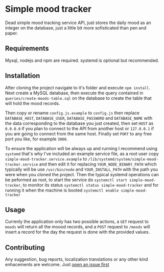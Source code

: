 # Simple mood tracker

Dead simple mood tracking service API, just stores the daily mood as an integer on the database, just a little bit more sofisticated than pen and paper.

## Requirements

Mysql, nodejs and npm are required. systemd is optional but recommended.

## Installation

After cloning the project navigate to it's folder and execute `npm install`. Next create a MySQL database, then execute the query contained in `queries/create-moods-table.sql` on the database to create the table that will hold the mood records.

Then copy or rename `config.js.example` to `config.js` then replace `DATABASE_HOST`, `DATABASE_USER`, `DATABASE_PASSWORD` and `DATABASE_NAME` with the data corresponding to the database you just created, then set `HOST` as `0.0.0.0` if you plan to connect to the API from another host or `127.0.0.1` if you are going to connect from the same host. Finally set `PORT` to any free port you like, for example `3000`.

To ensure the application will be always up and running I recommend using `systemd` that's why I've included an example service file, as a root user copy `simple-mood-tracker.service.example` to `/lib/systemd/system/simple-mood-tracker.service` and then edit it for replacing `YOUR_NODE_BINARY_PATH` which typically will be use `/usr/bin/node` and `YOUR_INSTALL_PATH` with the path you were when you cloned the project.
Then the typical systemd operations can be peformed as root, to start the service do `systemctl start simple-mood-tracker`, to monitor its status `systemctl status simple-mood-tracker` and for running it when the machine is booted `systemctl enable simple-mood-tracker`

## Usage

Currenly the application only has two possible actions, a `GET` request to `moods` will return all the moood records, and a `POST`
request to `/moods` will insert a record for the day the request is done with the provided values.

## Contributing
Any suggestion, bug reports, localization translations or any other kind enhacements are welcome. Just [open an issue first](https://github.com/namelivia/simple-mood-tracker/issues/new)
